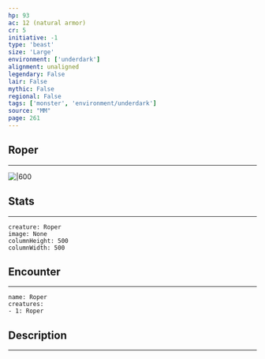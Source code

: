 ```yaml
---
hp: 93
ac: 12 (natural armor)
cr: 5
initiative: -1
type: 'beast'    
size: 'Large'
environment: ['underdark']
alignment: unaligned
legendary: False
lair: False
mythic: False
regional: False
tags: ['monster', 'environment/underdark']
source: "MM"
page: 261
---
```


## Roper
---

![|600](D:/Program%20Files/5e.tools/img/bestiary/MM/Roper.jpg)

## Stats
---

```statblock
creature: Roper
image: None
columnHeight: 500
columnWidth: 500
```

## Encounter
---

```encounter-table
name: Roper
creatures:
- 1: Roper
```

## Description
---




